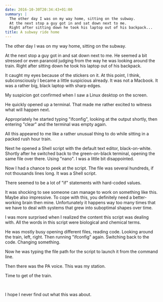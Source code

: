 ```yaml
---
date: 2016-10-30T20:34:43+01:00
summary: |
  The other day I was on my way home, sitting on the subway.
  At the next stop a guy got in and sat down next to me.
  Right after sitting down he took his laptop out of his backpack...
title: A subway ride home
---
```


The other day I was on my way home, sitting on the subway.

At the next stop a guy got in and sat down next to me.
He seemed a bit stressed or even paranoid judging from the way he was looking around the train.
Right after sitting down he took his laptop out of his backpack.

It caught my eyes because of the stickers on it.
At this point, I think, subconsciously I became a little suspicious already. It was not a Macbook.
It was a rather big, black laptop with sharp edges.

My suspicion got confirmed when I saw a Linux desktop on the screen.

He quickly opened up a terminal. That made me rather excited to witness what will happen next.

Appropriately he started typing "ifconfig", looking at the output shortly, then entering "clear" and the terminal was empty again.

All this appeared to me like a rather unusual thing to do while sitting in a packed rush hour train.

Next he opened a Shell script with the default text editor, black-on-white.
Shortly after he switched back to the green-on-black terminal, opening the same file over there.
Using "nano". I was a little bit disappointed.

Now I had a chance to peek at the script.
The file was several hundreds, if not thousands lines long. It was a Shell script.

There seemed to be a lot of "if" statements with hard-coded values.

It was shocking to see someone can manage to work on something like this.
Maybe also impressive. To cope with this, you definitely need a better-working brain then mine.
Unfortunately it happens way too many times that we have to deal with systems that grew into suboptimal shapes over time.

I was more surprised when I realized the content this script was dealing with.
All the words in this script were biological and chemical terms.

He was mostly busy opening different files, reading code.
Looking around the train, left, right. Then running "ifconfig" again.
Switching back to the code. Changing something.

Now he was typing the file path for the script to  launch it from the command line.

Then there was the PA voice. This was my station.

Time to get of the train.

<br>

I hope I never find out what this was about.
